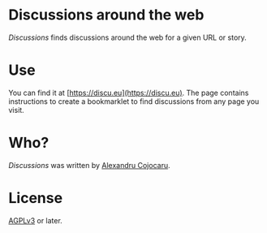 # Discussions around the web

*Discussions* finds discussions around the web for a given URL or story.

# Use

You can find it at [https://discu.eu](https://discu.eu). The page contains instructions to create a bookmarklet to find discussions from any page you visit.

# Who?

*Discussions* was written by [Alexandru Cojocaru](https://xojoc.pw).

# License

[AGPLv3](https://www.gnu.org/licenses/agpl-3.0.en.html) or later.
